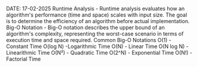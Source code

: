 DATE: 17-02-2025
Runtime Analysis - Runtime analysis evaluates how an algorithm's performance (time and space) scales with input size. The goal is to determine the efficiency of an algorithm before actual implementation.
 Big-O Notation - Big-O notation describes the upper bound of an algorithm's complexity, representing the worst-case scenario in terms of execution time and space required.
 Common Big-O Notations O(1) - Constant Time O(log N) -Logarithmic Time O(N) - Linear Time O(N log N) - Linearithmic Time O(N²) - Quadratic Time O(2^N) - Exponential Time O(N!) - Factorial Time

